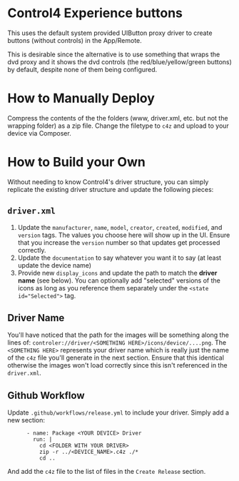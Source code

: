 # Control4 Experience buttons
This uses the default system provided UIButton proxy driver to create buttons (without controls) in the App/Remote.

This is desirable since the alternative is to use something that wraps the dvd proxy and it shows the dvd controls (the red/blue/yellow/green buttons) by default, despite none of them being configured.

# How to Manually Deploy
Compress the contents of the the folders (www, driver.xml, etc. but not the wrapping folder) as a zip file. Change the filetype to `c4z` and upload to your device via Composer.

# How to Build your Own
Without needing to know Control4's driver structure, you can simply replicate the existing driver structure and update the following pieces:

## `driver.xml` 
1. Update the `manufacturer`, `name`, `model`, `creator`, `created`, `modified`, and `version` tags. The values you choose here will show up in the UI. Ensure that you increase the `version` number so that updates get processed correctly.
2. Update the `documentation` to say whatever you want it to say (at least update the device name)
3. Provide new `display_icons` and update the path to match the **driver name** (see below). You can optionally add "selected" versions of the icons as long as you reference them separately under the `<state id="Selected">` tag.

## **Driver Name**
You'll have noticed that the path for the images will be something along the lines of: `controler://driver/<SOMETHING HERE>/icons/device/....png`. The `<SOMETHING HERE>` represents your driver name which is really just the name of the `c4z` file you'll generate in the next section. Ensure that this identical otherwise the images won't load correctly since this isn't referenced in the `driver.xml`.

## Github Workflow
Update `.github/workflows/release.yml` to include your driver. Simply add a new section:

```
      - name: Package <YOUR DEVICE> Driver
        run: |
          cd <FOLDER WITH YOUR DRIVER>
          zip -r ../<DEVICE_NAME>.c4z ./*
          cd ..
```

And add the `c4z` file to the list of files in the `Create Release` section.
